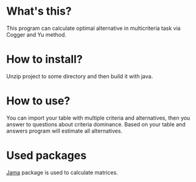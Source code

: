 # What's this?
This program can calculate optimal alternative in multicriteria task via Cogger and Yu method.
# How to install?
Unzip project to some directory and then build it with java.
# How to use?
You can import your table with multiple criteria and alternatives, then you answer to questions about criteria dominance. Based on your table and answers program will estimate all alternatives.
# Used packages
[Jama](https://math.nist.gov/javanumerics/jama/#Package) package is used to calculate matrices.
